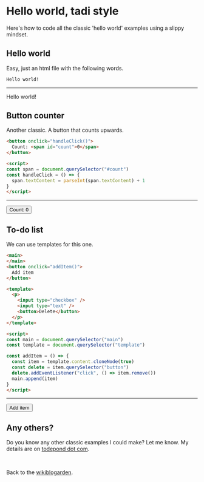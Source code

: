 # Hello world, tadi style

Here's how to code all the classic 'hello world' examples using a slippy mindset.

## Hello world

Easy, just an html file with the following words.

```html
Hello world!
```

<hr>

Hello world!

## Button counter

Another classic. A button that counts upwards.

```html
<button onclick="handleClick()">
  Count: <span id="count">0</span>
</button>

<script>
const span = document.querySelector("#count")
const handleClick = () => {
  span.textContent = parseInt(span.textContent) + 1
}
</script>
```

<hr>

<button onclick="handleClick()">
  Count: <span id="count">0</span>
</button>

<script>
const span = document.querySelector("#count")
const handleClick = () => {
  span.textContent = parseInt(span.textContent) + 1
}
</script>

## To-do list

We can use templates for this one.

```html
<main>
</main>
<button onclick="addItem()">
  Add item
</button>

<template>
  <p>
    <input type="checkbox" />
    <input type="text" />
    <button>Delete</button>
  </p>
</template>

<script>
const main = document.querySelector("main")
const template = document.querySelector("template")

const addItem = () => {
  const item = template.content.cloneNode(true)
  const delete = item.querySelector("button")
  delete.addEventListener("click", () => item.remove())
  main.append(item)
}
</script>
```

<hr>

<main>
</main>
<button onclick="addItem()">
  Add item
</button>

<template>
  <p>
    <input type="checkbox" />
    <input type="text" />
    <button>Delete</button>
  </p>
</template>

<script>
const main = document.querySelector("main")
const template = document.querySelector("template")

const addItem = () => {
  const item = template.content.cloneNode(true)
  const delete = item.querySelector("button")
  delete.addEventListener("click", () => item.remove())
  main.append(item)
}
</script>

## Any others?

Do you know any other classic examples I could make? Let me know. My details are on [todepond dot com](/).

<br>

Back to the [wikiblogarden](/wikiblogarden).
